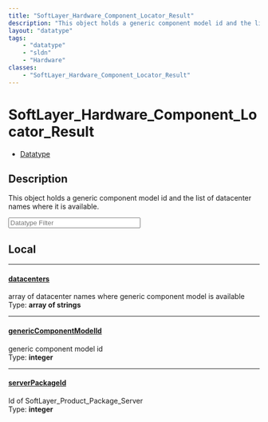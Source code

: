 ```yaml
---
title: "SoftLayer_Hardware_Component_Locator_Result"
description: "This object holds a generic component model id and the list of datacenter names where it is available."
layout: "datatype"
tags:
    - "datatype"
    - "sldn"
    - "Hardware"
classes:
    - "SoftLayer_Hardware_Component_Locator_Result"
---
```


# SoftLayer_Hardware_Component_Locator_Result
<div id='service-datatype'>
    <ul id='sldn-reference-tabs'>
        <li id='datatype'> <a href='/reference/datatypes/SoftLayer_Hardware_Component_Locator_Result' >Datatype</a></li>
    </ul>
</div>

## Description 


This object holds a generic component model id and the list of datacenter names where it is available. 





<!-- Filer BEGIN -->
<div class="view-filters">
        <div class="clearfix">
            <div class="search-input-box">
                <input placeholder="Datatype Filter" onkeyup="titleSearch(inputId='prop-input', divId='properties', elementClass='prop-row')" 
                    type="text" id="prop-input" value="" size="30" maxlength="128" class="form-text">
            </div>
        </div>
</div>
<!-- Filer END -->

<div id="properties" class="content">
<div id="localProperties" class="prop-content" >

## Local
<div class="prop-row">

-----
[datacenters]: #datacenters
#### [datacenters]
array of datacenter names where generic component model is available  
<span class="type-label">Type: </span>**array of strings**  



</div>
<div class="prop-row">

-----
[genericComponentModelId]: #genericcomponentmodelid
#### [genericComponentModelId]
generic component model id  
<span class="type-label">Type: </span>**integer**  



</div>
<div class="prop-row">

-----
[serverPackageId]: #serverpackageid
#### [serverPackageId]
Id of SoftLayer_Product_Package_Server  
<span class="type-label">Type: </span>**integer**  



</div>
</div>
<!-- LOCAL PROPERTY END -->

</div>


